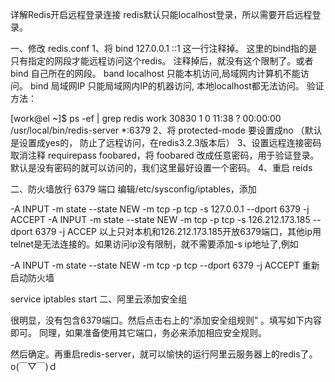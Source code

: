 详解Redis开启远程登录连接
redis默认只能localhost登录，所以需要开启远程登录。

一、修改 redis.conf
1、将 bind 127.0.0.1 ::1 这一行注释掉。
这里的bind指的是只有指定的网段才能远程访问这个redis。 注释掉后，就没有这个限制了。或者bind 自己所在的网段。
band localhost 只能本机访问,局域网内计算机不能访问。
bind 局域网IP 只能局域网内IP的机器访问, 本地localhost都无法访问。
验证方法：

[work@el ~]$ ps -ef | grep redis
work     30830     1  0 11:38 ?        00:00:00 /usr/local/bin/redis-server *:6379
2、将 protected-mode 要设置成no （默认是设置成yes的， 防止了远程访问，在redis3.2.3版本后）
3、设置远程连接密码
取消注释 requirepass foobared，将 foobared 改成任意密码，用于验证登录。默认是没有密码的就可以访问的，我们这里最好设置一个密码。
4、重启 reids

二、防火墙放行 6379 端口
编辑/etc/sysconfig/iptables，添加

-A INPUT -m state --state NEW -m tcp -p tcp -s 127.0.0.1 --dport 6379 -j ACCEPT
-A INPUT -m state --state NEW -m tcp -p tcp -s 126.212.173.185 --dport 6379 -j ACCEP
以上只对本机和126.212.173.185开放6379端口，其他ip用telnet是无法连接的。如果访问ip没有限制，就不需要添加-s ip地址了,例如

-A INPUT -m state --state NEW -m tcp -p tcp --dport 6379 -j ACCEPT
重新启动防火墙

 service iptables start
二、阿里云添加安全组

很明显，没有包含6379端口。然后点击右上的“添加安全组规则” 。填写如下内容即可。 同理，如果准备使用其它端口，务必来添加相应安全规则。

然后确定。再重启redis-server，就可以愉快的运行阿里云服务器上的redis了。o(￣▽￣)ｄ